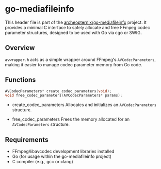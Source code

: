 # go-mediafileinfo

This header file is part of the [archeopternix/go-mediafileinfo](https://github.com/archeopternix/go-mediafileinfo) project. It provides a minimal C interface to safely allocate and free FFmpeg codec parameter structures, designed to be used with Go via cgo or SWIG.

## Overview

`avwrapper.h` acts as a simple wrapper around FFmpeg's `AVCodecParameters`, making it easier to manage codec parameter memory from Go code.

## Functions

```c
AVCodecParameters* create_codec_parameters(void);
void free_codec_parameters(AVCodecParameters* params);
```

* create_codec_parameters
Allocates and initializes an `AVCodecParameters` structure.

* free_codec_parameters
Frees the memory allocated for an `AVCodecParameters` structure.

## Requirements

* FFmpeg/libavcodec development libraries installed
* Go (for usage within the go-mediafileinfo project)
* C compiler (e.g., gcc or clang)
